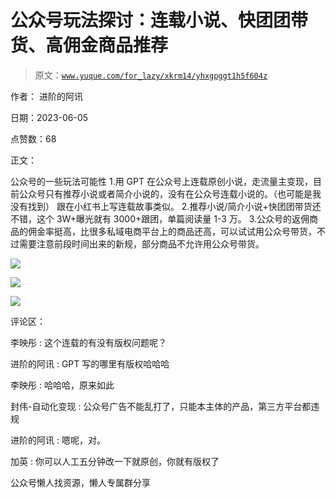 # 公众号玩法探讨：连载小说、快团团带货、高佣金商品推荐

> 原文：[`www.yuque.com/for_lazy/xkrm14/yhxgpggt1h5f604z`](https://www.yuque.com/for_lazy/xkrm14/yhxgpggt1h5f604z)



作者： 进阶的阿讯



日期：2023-06-05



点赞数：68



正文：



公众号的一些玩法可能性 1.用 GPT 在公众号上连载原创小说，走流量主变现，目前公众号只有推荐小说或者简介小说的，没有在公众号连载小说的。（也可能是我没有找到） 跟在小红书上写连载故事类似。 2.推荐小说/简介小说+快团团带货还不错，这个 3W+曝光就有 3000+跟团，单篇阅读量 1-3 万。 3.公众号的返佣商品的佣金率挺高，比很多私域电商平台上的商品还高，可以试试用公众号带货，不过需要注意前段时间出来的新规，部分商品不允许用公众号带货。



![](img/40aefa40722b9ef812168eba857bdb24.png)



![](img/b6427a5220610c705b2afe920ac645c9.png)



![](img/3c13e136d44b6443e00dba01bfeb3ea2.png)



评论区：



李映彤 : 这个连载的有没有版权问题呢？



进阶的阿讯 : GPT 写的哪里有版权哈哈哈



李映彤 : 哈哈哈，原来如此



封伟-自动化变现 : 公众号广告不能乱打了，只能本主体的产品，第三方平台都违规



进阶的阿讯 : 嗯呢，对。



加英 : 你可以人工五分钟改一下就原创，你就有版权了



公众号懒人找资源，懒人专属群分享

